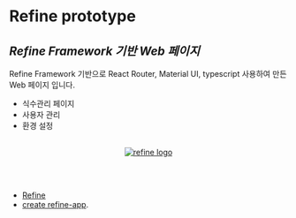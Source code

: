 
# Refine prototype
## _Refine Framework 기반 Web 페이지_

Refine Framework 기반으로 React Router, Material UI, typescript 사용하여 만든 Web 페이지 입니다. 
- 식수관리 페이지 
- 사용자 관리
- 환경 설정

<div align="center" style="margin: 30px;">
    <a href="https://refine.dev">
    <img alt="refine logo" src="https://refine.ams3.cdn.digitaloceanspaces.com/readme/refine-readme-banner.png">
    </a>
</div>
<br/>

- [Refine](https://github.com/refinedev/refine) 
- [create refine-app](https://github.com/refinedev/refine/tree/master/packages/create-refine-app).
